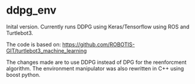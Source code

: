 # ddpg_env

Inital version.  Currently runs DDPG using Keras/Tensorflow using ROS and Turtlebot3.  

The code is based on: https://github.com/ROBOTIS-GIT/turtlebot3_machine_learning

The changes made are to use DDPG instead of DPG for the reenforcment algorithm.  The environment manipulator was also rewritten in C++ using boost python.  
